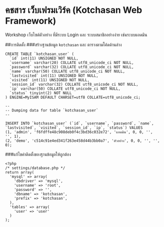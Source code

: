 # คชสาร เว็บเฟรมเวิร์ค (Kotchasan Web Framework)

Workshop เว็บไซต์ตัวอย่าง ที่มีระบบ Login และ ระบบสมาชิกอย่างง่าย เช่นระบบแอดมิน

##การติดตั้ง
###สร้างฐานข้อมูล ```kotchasan``` และ ตารางตามโค้ดด้านล่าง

```
CREATE TABLE `kotchasan_user` (
  `id` int(11) UNSIGNED NOT NULL,
  `username` varchar(20) COLLATE utf8_unicode_ci NOT NULL,
  `password` varchar(32) COLLATE utf8_unicode_ci NOT NULL,
  `name` varchar(50) COLLATE utf8_unicode_ci NOT NULL,
  `lastvisited` int(11) UNSIGNED NOT NULL,
  `visited` int(11) UNSIGNED NOT NULL,
  `session_id` varchar(32) COLLATE utf8_unicode_ci NOT NULL,
  `ip` varchar(50) COLLATE utf8_unicode_ci NOT NULL,
  `status` tinyint(2) NOT NULL
) ENGINE=MyISAM DEFAULT CHARSET=utf8 COLLATE=utf8_unicode_ci;

--
-- Dumping data for table `kotchasan_user`
--

INSERT INTO `kotchasan_user` (`id`, `username`, `password`, `name`, `lastvisited`, `visited`, `session_id`, `ip`, `status`) VALUES
(1, 'admin', 'f6fdffe48c908deb0f4c3bd36c032e72', 'แอดมิน', 0, 0, '', '', 1),
(2, 'demo', 'c514c91e4ed341f263e458d44b3bb0a7', 'ตัวอย่าง', 0, 0, '', '', 0);
```

###แก้ไขค่าติดตั้งของฐานข้อมูลให้ถูกต้อง

```
<?php
/* settings/database.php */
return array(
  'mysql' => array(
    'dbdriver' => 'mysql',
    'username' => 'root',
    'password' => '',
    'dbname' => 'kotchasan',
    'prefix' => 'kotchasan',
  ),
  'tables' => array(
    'user' => 'user'
  )
);
```